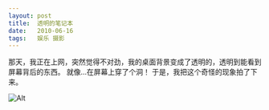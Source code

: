 ```yaml
---
layout: post
title:  透明的笔记本
date:   2010-06-16
tags:   娱乐 摄影
---
```


那天，我正在上网，突然觉得不对劲，我的桌面背景变成了透明的，透明到能看到屏幕背后的东西。
就像...在屏幕上穿了个洞！
于是，我把这个奇怪的现象拍了下来。

<!-- more -->

![Alt](https://7yckqq.bay.livefilestore.com/y2pDGcXyDWOrAO4PmEjqzmMgE_pnGaJ3yDHcHDPwWppgFgMh8WZlW-sacaptJilm5mSPShncnATmHLK_JeUVipm2V_o7PrtxB44fhtm5svzJQVNK11Mx_pdZraHWkvwZFhX/transparent-notebook.jpg?psid=1)
